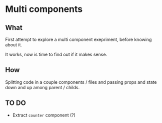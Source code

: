 # Multi components

## What

First attempt to explore a multi component exepriment, before knowing about it.

It works, now is time to find out if it makes sense.

## How

Splitting code in a couple components / files and passing props and state down and up among parent / childs.

## TO DO 

- Extract `counter` component (?) 